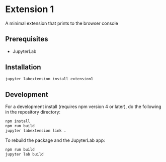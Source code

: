 # Extension 1

A minimal extension that prints to the browser console


## Prerequisites

* JupyterLab

## Installation

```bash
jupyter labextension install extension1
```

## Development

For a development install (requires npm version 4 or later), do the following in the repository directory:

```bash
npm install
npm run build
jupyter labextension link .
```

To rebuild the package and the JupyterLab app:

```bash
npm run build
jupyter lab build
```


